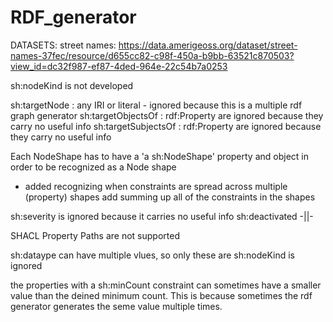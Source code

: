 # RDF_generator
DATASETS:
street names: https://data.amerigeoss.org/dataset/street-names-37fec/resource/d655cc82-c98f-450a-b9bb-63521c870503?view_id=dc32f987-ef87-4ded-964e-22c54b7a0253

sh:nodeKind is not developed

sh:targetNode : any IRI or literal - ignored because this is a multiple rdf graph generator
sh:targetObjectsOf : rdf:Property are ignored because they carry no useful info
sh:targetSubjectsOf : rdf:Property are ignored because they carry no useful info

Each NodeShape has to have a 'a sh:NodeShape' property and object in order to be recognized as a Node shape

- added recognizing when constraints are spread across multiple (property) shapes add summing up all of the constraints in the shapes

sh:severity is ignored because it carries no useful info
sh:deactivated -||-

 SHACL Property Paths are not supported
 
sh:dataype can have multiple vlues, so only these are 
sh:nodeKind is ignored

the properties with a sh:minCount constraint can sometimes have a smaller value than the deined minimum count.
This is because sometimes the rdf generator generates the seme value multiple times. 